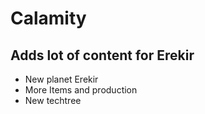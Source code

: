 # **Calamity**
## **Adds lot of content for Erekir**
- New planet Erekir
- More Items and production
- New techtree
